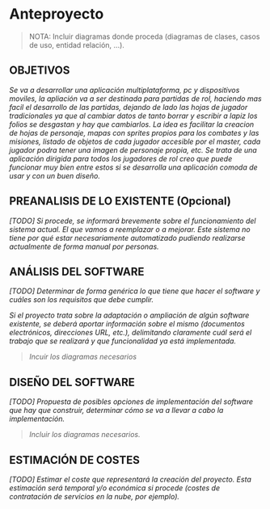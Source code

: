 # Anteproyecto

> NOTA: Incluir diagramas donde proceda (diagramas de clases, casos de uso, entidad relación, ...).

## OBJETIVOS

*Se va a desarrollar una aplicación multiplataforma, pc y dispositivos moviles, la apliación va a ser destinada para partidas de rol, haciendo mas facil el desarrollo de las partidas, dejando de lado las hojas de jugador tradicionales ya que al cambiar datos de tanto borrar y escribir a lapiz los folios se desgastan y hay que cambiarlos. La idea es facilitar la creacion de hojas de personaje, mapas con sprites propios para los combates y las misiones, listado de objetos de cada jugador accesible por el master, cada jugador podra tener una imagen de personaje propia, etc. Se trata de una aplicación dirigida para todos los jugadores de rol creo que puede funcionar muy bien entre estos si se desarrolla una aplicación comoda de usar y con un buen diseño.* 

## PREANALISIS DE LO EXISTENTE (Opcional)

*[TODO] Si procede, se informará brevemente sobre el funcionamiento del sistema actual. El que vamos a reemplazar o a mejorar. Este sistema no tiene por qué estar necesariamente automatizado pudiendo realizarse actualmente de forma manual por personas.*

## ANÁLISIS DEL SOFTWARE

*[TODO] Determinar de forma genérica lo que tiene que hacer el software y cuáles son los requisitos que debe cumplir.*

*Si el proyecto trata sobre la adaptación o ampliación de algún software existente, se deberá aportar información sobre el mismo (documentos electrónicos, direcciones URL, etc.), delimitando claramente cuál será el trabajo que se realizará y que funcionalidad ya está implementada.*

> *Incuir los diagramas necesarios*

## DISEÑO DEL SOFTWARE

*[TODO] Propuesta de posibles opciones de implementación del software que hay que construir, determinar cómo se va a llevar a cabo la implementación.*

>  *Incluir los diagramas necesarios.*

## ESTIMACIÓN DE COSTES

*[TODO] Estimar el coste que representará la creación del proyecto. Esta estimación será temporal y/o económica si procede (costes de contratación de servicios en la nube, por ejemplo).*
